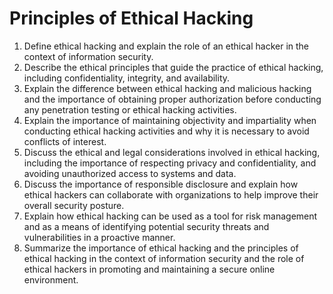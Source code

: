 # Principles of Ethical Hacking

1. Define ethical hacking and explain the role of an ethical hacker in the context of information security.
2. Describe the ethical principles that guide the practice of ethical hacking, including confidentiality, integrity, and availability.
3. Explain the difference between ethical hacking and malicious hacking and the importance of obtaining proper authorization before conducting any penetration testing or ethical hacking activities.
4. Explain the importance of maintaining objectivity and impartiality when conducting ethical hacking activities and why it is necessary to avoid conflicts of interest.
5. Discuss the ethical and legal considerations involved in ethical hacking, including the importance of respecting privacy and confidentiality, and avoiding unauthorized access to systems and data.
6. Discuss the importance of responsible disclosure and explain how ethical hackers can collaborate with organizations to help improve their overall security posture.
7. Explain how ethical hacking can be used as a tool for risk management and as a means of identifying potential security threats and vulnerabilities in a proactive manner.
8. Summarize the importance of ethical hacking and the principles of ethical hacking in the context of information security and the role of ethical hackers in promoting and maintaining a secure online environment.
